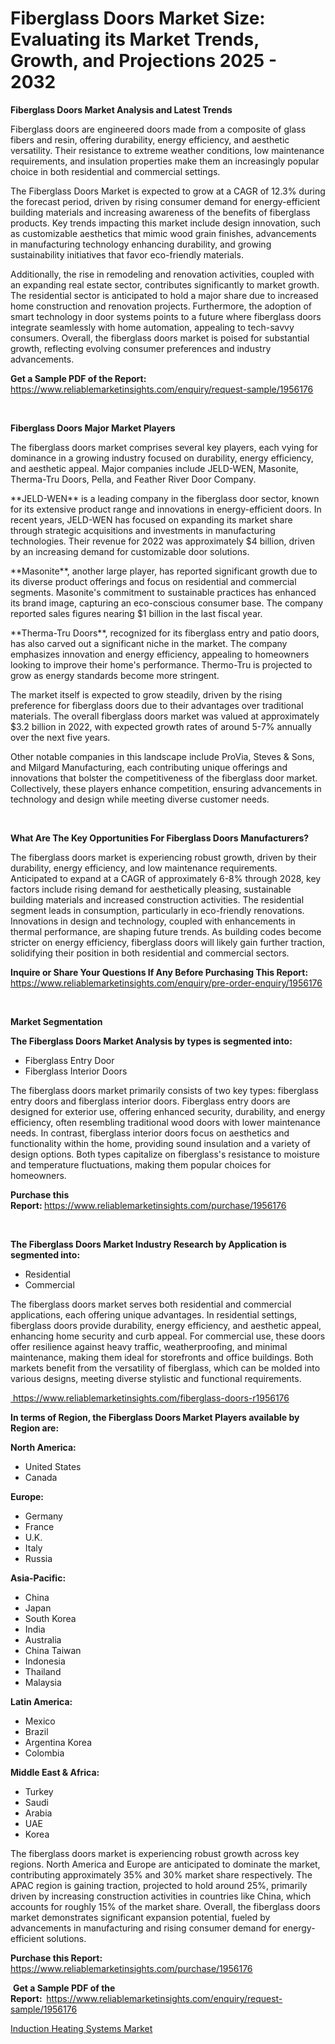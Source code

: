 <p><h1>Fiberglass Doors Market Size: Evaluating its Market Trends, Growth, and Projections 2025 - 2032</h1></p><p><strong>Fiberglass Doors Market Analysis and Latest Trends</strong></p>
<p><p>Fiberglass doors are engineered doors made from a composite of glass fibers and resin, offering durability, energy efficiency, and aesthetic versatility. Their resistance to extreme weather conditions, low maintenance requirements, and insulation properties make them an increasingly popular choice in both residential and commercial settings. </p><p>The Fiberglass Doors Market is expected to grow at a CAGR of 12.3% during the forecast period, driven by rising consumer demand for energy-efficient building materials and increasing awareness of the benefits of fiberglass products. Key trends impacting this market include design innovation, such as customizable aesthetics that mimic wood grain finishes, advancements in manufacturing technology enhancing durability, and growing sustainability initiatives that favor eco-friendly materials. </p><p>Additionally, the rise in remodeling and renovation activities, coupled with an expanding real estate sector, contributes significantly to market growth. The residential sector is anticipated to hold a major share due to increased home construction and renovation projects. Furthermore, the adoption of smart technology in door systems points to a future where fiberglass doors integrate seamlessly with home automation, appealing to tech-savvy consumers. Overall, the fiberglass doors market is poised for substantial growth, reflecting evolving consumer preferences and industry advancements.</p></p>
<p><strong>Get a Sample PDF of the Report:&nbsp;</strong> <a href="https://www.reliablemarketinsights.com/enquiry/request-sample/1956176?utm_campaign=2143&utm_medium=2&utm_source=Github&utm_content=ia&utm_term=18022025&utm_id=fiberglass-doors">https://www.reliablemarketinsights.com/enquiry/request-sample/1956176</a></p>
<p>&nbsp;</p>
<p><strong>Fiberglass Doors Major Market Players</strong></p>
<p><p>The fiberglass doors market comprises several key players, each vying for dominance in a growing industry focused on durability, energy efficiency, and aesthetic appeal. Major companies include JELD-WEN, Masonite, Therma-Tru Doors, Pella, and Feather River Door Company.</p><p>**JELD-WEN** is a leading company in the fiberglass door sector, known for its extensive product range and innovations in energy-efficient doors. In recent years, JELD-WEN has focused on expanding its market share through strategic acquisitions and investments in manufacturing technologies. Their revenue for 2022 was approximately $4 billion, driven by an increasing demand for customizable door solutions.</p><p>**Masonite**, another large player, has reported significant growth due to its diverse product offerings and focus on residential and commercial segments. Masonite's commitment to sustainable practices has enhanced its brand image, capturing an eco-conscious consumer base. The company reported sales figures nearing $1 billion in the last fiscal year.</p><p>**Therma-Tru Doors**, recognized for its fiberglass entry and patio doors, has also carved out a significant niche in the market. The company emphasizes innovation and energy efficiency, appealing to homeowners looking to improve their home's performance. Thermo-Tru is projected to grow as energy standards become more stringent.</p><p>The market itself is expected to grow steadily, driven by the rising preference for fiberglass doors due to their advantages over traditional materials. The overall fiberglass doors market was valued at approximately $3.2 billion in 2022, with expected growth rates of around 5-7% annually over the next five years.</p><p>Other notable companies in this landscape include ProVia, Steves & Sons, and Milgard Manufacturing, each contributing unique offerings and innovations that bolster the competitiveness of the fiberglass door market. Collectively, these players enhance competition, ensuring advancements in technology and design while meeting diverse customer needs.</p></p>
<p>&nbsp;</p>
<p><strong>What Are The Key Opportunities For Fiberglass Doors Manufacturers?</strong></p>
<p><p>The fiberglass doors market is experiencing robust growth, driven by their durability, energy efficiency, and low maintenance requirements. Anticipated to expand at a CAGR of approximately 6-8% through 2028, key factors include rising demand for aesthetically pleasing, sustainable building materials and increased construction activities. The residential segment leads in consumption, particularly in eco-friendly renovations. Innovations in design and technology, coupled with enhancements in thermal performance, are shaping future trends. As building codes become stricter on energy efficiency, fiberglass doors will likely gain further traction, solidifying their position in both residential and commercial sectors.</p></p>
<p><strong>Inquire or Share Your Questions If Any Before Purchasing This Report:</strong> <a href="https://www.reliablemarketinsights.com/enquiry/pre-order-enquiry/1956176?utm_campaign=2143&utm_medium=2&utm_source=Github&utm_content=ia&utm_term=18022025&utm_id=fiberglass-doors">https://www.reliablemarketinsights.com/enquiry/pre-order-enquiry/1956176</a></p>
<p>&nbsp;</p>
<p><strong>Market Segmentation</strong></p>
<p><strong>The Fiberglass Doors Market Analysis by types is segmented into:</strong></p>
<p><ul><li>Fiberglass Entry Door</li><li>Fiberglass Interior Doors</li></ul></p>
<p><p>The fiberglass doors market primarily consists of two key types: fiberglass entry doors and fiberglass interior doors. Fiberglass entry doors are designed for exterior use, offering enhanced security, durability, and energy efficiency, often resembling traditional wood doors with lower maintenance needs. In contrast, fiberglass interior doors focus on aesthetics and functionality within the home, providing sound insulation and a variety of design options. Both types capitalize on fiberglass's resistance to moisture and temperature fluctuations, making them popular choices for homeowners.</p></p>
<p><strong>Purchase this Report:&nbsp;</strong><a href="https://www.reliablemarketinsights.com/purchase/1956176?utm_campaign=2143&utm_medium=2&utm_source=Github&utm_content=ia&utm_term=18022025&utm_id=fiberglass-doors">https://www.reliablemarketinsights.com/purchase/1956176</a></p>
<p>&nbsp;</p>
<p><strong>The Fiberglass Doors Market Industry Research by Application is segmented into:</strong></p>
<p><ul><li>Residential</li><li>Commercial</li></ul></p>
<p><p>The fiberglass doors market serves both residential and commercial applications, each offering unique advantages. In residential settings, fiberglass doors provide durability, energy efficiency, and aesthetic appeal, enhancing home security and curb appeal. For commercial use, these doors offer resilience against heavy traffic, weatherproofing, and minimal maintenance, making them ideal for storefronts and office buildings. Both markets benefit from the versatility of fiberglass, which can be molded into various designs, meeting diverse stylistic and functional requirements.</p></p>
<p><a href="https://www.reliablemarketinsights.com/fiberglass-doors-r1956176?utm_campaign=2143&utm_medium=2&utm_source=Github&utm_content=ia&utm_term=18022025&utm_id=fiberglass-doors">&nbsp;https://www.reliablemarketinsights.com/fiberglass-doors-r1956176</a></p>
<p><strong>In terms of Region, the Fiberglass Doors Market Players available by Region are:</strong></p>
<p>
    <p> <strong> North America: </strong>
        <ul>
            <li>United States</li>
            <li>Canada</li>
        </ul>
        </p> 
    <p> <strong> Europe: </strong>
        <ul>
            <li>Germany</li>
            <li>France</li>
            <li>U.K.</li>
            <li>Italy</li>
            <li>Russia</li>
        </ul>
        </p> 
    <p> <strong> Asia-Pacific: </strong>
        <ul>
            <li>China</li>
            <li>Japan</li>
            <li>South Korea</li>
            <li>India</li>
            <li>Australia</li>
            <li>China Taiwan</li>
            <li>Indonesia</li>
            <li>Thailand</li>
            <li>Malaysia</li>
        </ul>
        </p> 
    <p> <strong> Latin America: </strong>
        <ul>
            <li>Mexico</li>
            <li>Brazil</li>
            <li>Argentina Korea</li>
            <li>Colombia</li>
        </ul>
        </p> 
    <p> <strong> Middle East & Africa: </strong>
        <ul>
            <li>Turkey</li>
            <li>Saudi</li>
            <li>Arabia</li>
            <li>UAE</li>
            <li>Korea</li>
        </ul>
    </p>
    </p>
<p><p>The fiberglass doors market is experiencing robust growth across key regions. North America and Europe are anticipated to dominate the market, contributing approximately 35% and 30% market share respectively. The APAC region is gaining traction, projected to hold around 25%, primarily driven by increasing construction activities in countries like China, which accounts for roughly 15% of the market share. Overall, the fiberglass doors market demonstrates significant expansion potential, fueled by advancements in manufacturing and rising consumer demand for energy-efficient solutions.</p></p>
<p><strong>Purchase this Report: </strong><a href="https://www.reliablemarketinsights.com/purchase/1956176?utm_campaign=2143&utm_medium=2&utm_source=Github&utm_content=ia&utm_term=18022025&utm_id=fiberglass-doors">https://www.reliablemarketinsights.com/purchase/1956176</a></p>
<p>&nbsp;<strong>Get a Sample PDF of the Report:&nbsp;&nbsp;</strong><a href="https://www.reliablemarketinsights.com/enquiry/request-sample/1956176?utm_campaign=2143&utm_medium=2&utm_source=Github&utm_content=ia&utm_term=18022025&utm_id=fiberglass-doors">https://www.reliablemarketinsights.com/enquiry/request-sample/1956176</a></p>
<p><strong></strong></p>
<p><p><a href="https://github.com/NargisHussain75/Market-Research-Report-List-1/blob/main/induction-heating-systems-market.md?utm_campaign=2143&utm_medium=2&utm_source=Github&utm_content=ia&utm_term=18022025&utm_id=fiberglass-doors">Induction Heating Systems Market</a></p></p>